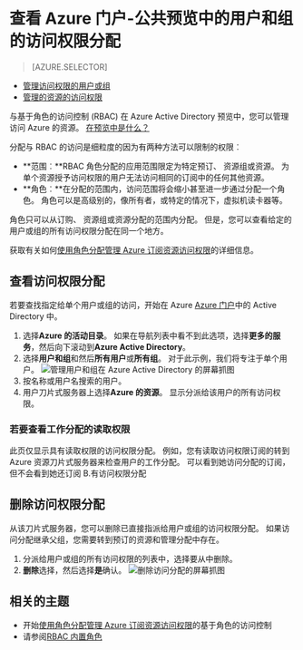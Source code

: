 <properties
    pageTitle="Azure 的资源访问权限分配 |Microsoft Azure"
    description="查看和管理所有基于角色的访问控制工作分配的任何用户或组在 Azure 门户"
    services="active-directory"
    documentationCenter=""
    authors="kgremban"
    manager="femila"
    editor="jeffsta"/>

<tags
    ms.service="active-directory"
    ms.devlang="na"
    ms.topic="article"
    ms.tgt_pltfrm="na"
    ms.workload="identity"
    ms.date="10/10/2016"
    ms.author="kgremban"/>

# <a name="view-access-assignments-for-users-and-groups-in-the-azure-portal---public-preview"></a>查看 Azure 门户-公共预览中的用户和组的访问权限分配

> [AZURE.SELECTOR]
- [管理访问权限的用户或组](role-based-access-control-manage-assignments.md)
- [管理的资源的访问权限](role-based-access-control-configure.md)

与基于角色的访问控制 (RBAC) 在 Azure Active Directory 预览中，您可以管理访问 Azure 的资源。 [在预览中是什么？](active-directory-preview-explainer.md)

分配与 RBAC 的访问是细粒度的因为有两种方法可以限制的权限︰

- **范围︰**RBAC 角色分配的应用范围限定为特定预订、 资源组或资源。 为单个资源授予访问权限的用户无法访问相同的订阅中的任何其他资源。
- **角色︰**在分配的范围内，访问范围将会缩小甚至进一步通过分配一个角色。 角色可以是高级别的，像所有者，或特定的情况下，虚拟机读卡器等。

角色只可以从订购、 资源组或资源分配的范围内分配。 但是，您可以查看给定的用户或组的所有访问权限分配在同一个地方。

获取有关如何[使用角色分配管理 Azure 订阅资源访问权限](role-based-access-control-configure.md)的详细信息。

##  <a name="view-access-assignments"></a>查看访问权限分配

若要查找指定给单个用户或组的访问，开始在 Azure [Azure 门户](http://portal.azure.com)中的 Active Directory 中。

1. 选择**Azure 的活动目录**。 如果在导航列表中看不到此选项，选择**更多的服务**，然后向下滚动到**Azure Active Directory**。
2. 选择**用户和组**和然后**所有用户**或**所有组**。 对于此示例，我们将专注于单个用户。
    ![管理用户和组在 Azure Active Directory 的屏幕抓图](./media/role-based-access-control-manage-assignments/rbac_users_groups.png)
3. 按名称或用户名搜索的用户。
4. 用户刀片式服务器上选择**Azure 的资源**。 显示分派给该用户的所有访问权限。

### <a name="read-permissions-to-view-assignments"></a>若要查看工作分配的读取权限

此页仅显示具有读取权限的访问权限分配。 例如，您有读取访问权限订阅的转到 Azure 资源刀片式服务器来检查用户的工作分配。 可以看到她访问分配的订阅，但不会看到她还订阅 B.有访问权限分配

## <a name="delete-access-assignments"></a>删除访问权限分配

从该刀片式服务器，您可以删除已直接指派给用户或组的访问权限分配。 如果访问分配继承父组，您需要转到预订的资源和管理分配中存在。

1. 分派给用户或组的所有访问权限的列表中，选择要从中删除。
2. **删除**选择，然后选择**是**确认。
    ![删除访问分配的屏幕抓图](./media/role-based-access-control-manage-assignments/delete_assignment.png)

## <a name="related-topics"></a>相关的主题

- 开始[使用角色分配管理 Azure 订阅资源访问权限](role-based-access-control-configure.md)的基于角色的访问控制
- 请参阅[RBAC 内置角色](role-based-access-built-in-roles.md)
